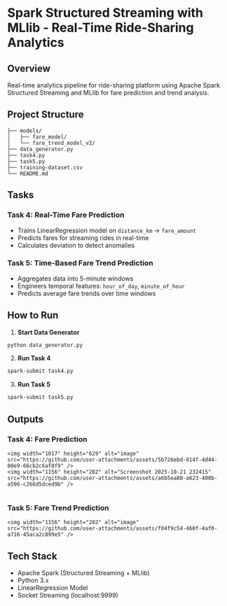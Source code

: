 
# Spark Structured Streaming with MLlib - Real-Time Ride-Sharing Analytics

## Overview
Real-time analytics pipeline for ride-sharing platform using Apache Spark Structured Streaming and MLlib for fare prediction and trend analysis.

## Project Structure
```
├── models/
│   ├── fare_model/
│   └── fare_trend_model_v2/
├── data_generator.py
├── task4.py
├── task5.py
├── training-dataset.csv
└── README.md
```

## Tasks

### Task 4: Real-Time Fare Prediction
- Trains LinearRegression model on `distance_km` → `fare_amount`
- Predicts fares for streaming rides in real-time
- Calculates deviation to detect anomalies

### Task 5: Time-Based Fare Trend Prediction
- Aggregates data into 5-minute windows
- Engineers temporal features: `hour_of_day`, `minute_of_hour`
- Predicts average fare trends over time windows

## How to Run

1. **Start Data Generator**
```bash
python data_generator.py
```

2. **Run Task 4**
```bash
spark-submit task4.py
```

3. **Run Task 5**
```bash
spark-submit task5.py
```

## Outputs

### Task 4: Fare Prediction
```
<img width="1017" height="629" alt="image" src="https://github.com/user-attachments/assets/5b726ebd-014f-4d44-80e9-66cb2c6af8f9" />
<img width="1156" height="282" alt="Screenshot 2025-10-21 232415" src="https://github.com/user-attachments/assets/a6b5ea80-a623-408b-a596-c266d5dced9b" />


```

### Task 5: Fare Trend Prediction
```
<img width="1156" height="282" alt="image" src="https://github.com/user-attachments/assets/f04f9c54-460f-4af0-a716-45aca2c899e5" />

```

## Tech Stack
- Apache Spark (Structured Streaming + MLlib)
- Python 3.x
- LinearRegression Model
- Socket Streaming (localhost:9999)


